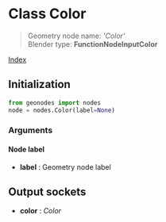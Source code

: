 
# Class Color

> Geometry node name: _'Color'_<br>Blender type:  **FunctionNodeInputColor**


[Index](/docs/index.md)

## Initialization


```python
from geonodes import nodes
node = nodes.Color(label=None)
```


### Arguments


#### Node label



- **label** : Geometry node label



## Output sockets



- **color** : _Color_


